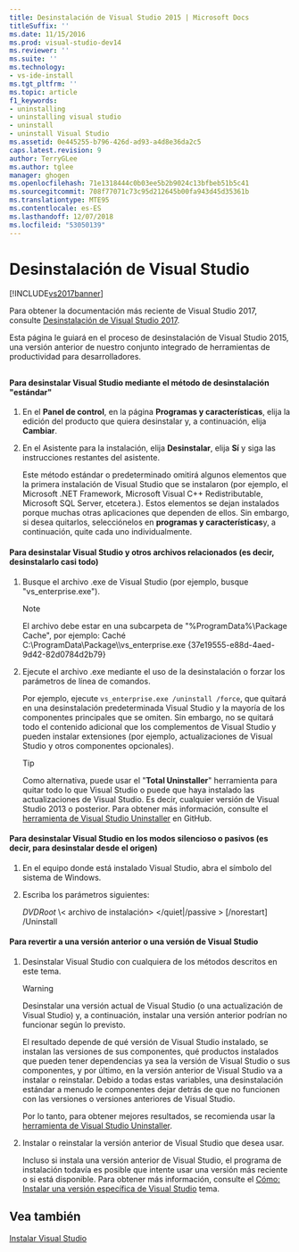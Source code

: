 ```yaml
---
title: Desinstalación de Visual Studio 2015 | Microsoft Docs
titleSuffix: ''
ms.date: 11/15/2016
ms.prod: visual-studio-dev14
ms.reviewer: ''
ms.suite: ''
ms.technology:
- vs-ide-install
ms.tgt_pltfrm: ''
ms.topic: article
f1_keywords:
- uninstalling
- uninstalling visual studio
- uninstall
- uninstall Visual Studio
ms.assetid: 0e445255-b796-426d-ad93-a4d8e36da2c5
caps.latest.revision: 9
author: TerryGLee
ms.author: tglee
manager: ghogen
ms.openlocfilehash: 71e1318444c0b03ee5b2b9024c13bfbeb51b5c41
ms.sourcegitcommit: 708f77071c73c95d212645b00fa943d45d35361b
ms.translationtype: MTE95
ms.contentlocale: es-ES
ms.lasthandoff: 12/07/2018
ms.locfileid: "53050139"
---
```

# <a name="uninstall-visual-studio"></a>Desinstalación de Visual Studio
[!INCLUDE[vs2017banner](../includes/vs2017banner.md)]

Para obtener la documentación más reciente de Visual Studio 2017, consulte [Desinstalación de Visual Studio 2017](https://docs.microsoft.com/visualstudio/install/uninstall-visual-studio).

Esta página le guiará en el proceso de desinstalación de Visual Studio 2015, una versión anterior de nuestro conjunto integrado de herramientas de productividad para desarrolladores.

##  <a name="uninstalling"></a>
#### <a name="to-uninstall-visual-studio-by-using-the-standard-uninstallation-method"></a>Para desinstalar Visual Studio mediante el método de desinstalación "estándar"

1. En el **Panel de control**, en la página **Programas y características**, elija la edición del producto que quiera desinstalar y, a continuación, elija **Cambiar**.

2. En el Asistente para la instalación, elija **Desinstalar**, elija **Sí** y siga las instrucciones restantes del asistente.

   Este método estándar o predeterminado omitirá algunos elementos que la primera instalación de Visual Studio que se instalaron (por ejemplo, el Microsoft .NET Framework, Microsoft Visual C++ Redistributable, Microsoft SQL Server, etcetera.).   Estos elementos se dejan instalados porque muchas otras aplicaciones que dependen de ellos. Sin embargo, si desea quitarlos, selecciónelos en **programas y características**y, a continuación, quite cada uno individualmente.

#### <a name="to-uninstall-visual-studio-and-all-other-related-files-that-is-to-uninstall-almost-everything"></a>Para desinstalar Visual Studio y otros archivos relacionados (es decir, desinstalarlo casi todo)

1.  Busque el archivo .exe de Visual Studio (por ejemplo, busque "vs_enterprise.exe").

    > [!NOTE]
    >  El archivo debe estar en una subcarpeta de "%ProgramData%\Package Cache", por ejemplo: Caché C:\ProgramData\Package\\\vs_enterprise.exe {37e19555-e88d-4aed-9d42-82d0784d2b79}

2.  Ejecute el archivo .exe mediante el uso de la desinstalación o forzar los parámetros de línea de comandos.

     Por ejemplo, ejecute ```vs_enterprise.exe /uninstall /force```, que quitará en una desinstalación predeterminada Visual Studio y la mayoría de los componentes principales que se omiten. Sin embargo, no se quitará todo el contenido adicional que los complementos de Visual Studio y pueden instalar extensiones (por ejemplo, actualizaciones de Visual Studio y otros componentes opcionales).

    > [!TIP]
    > Como alternativa, puede usar el "**Total Uninstaller**" herramienta para quitar todo lo que Visual Studio o puede que haya instalado las actualizaciones de Visual Studio. Es decir, cualquier versión de Visual Studio 2013 o posterior. Para obtener más información, consulte el [herramienta de Visual Studio Uninstaller](https://github.com/Microsoft/VisualStudioUninstaller/releases) en GitHub.

#### <a name="to-uninstall-visual-studio-in-silent-or-passive-modes-that-is-to-uninstall-from-source"></a>Para desinstalar Visual Studio en los modos silencioso o pasivos (es decir, para desinstalar desde el origen)

1.  En el equipo donde está instalado Visual Studio, abra el símbolo del sistema de Windows.

2.  Escriba los parámetros siguientes:

     *DVDRoot* \\< archivo de instalación\> \</quiet&#124;/passive > [/norestart] /Uninstall

#### <a name="to-roll-back-to-a-previous-version-or-release-of--visual-studio"></a>Para revertir a una versión anterior o una versión de Visual Studio

1. Desinstalar Visual Studio con cualquiera de los métodos descritos en este tema.

   > [!WARNING]
   >  Desinstalar una versión actual de Visual Studio (o una actualización de Visual Studio) y, a continuación, instalar una versión anterior podrían no funcionar según lo previsto.
   >
   >  El resultado depende de qué versión de Visual Studio instalado, se instalan las versiones de sus componentes, qué productos instalados que pueden tener dependencias ya sea la versión de Visual Studio o sus componentes, y por último, en la versión anterior de Visual Studio va a instalar o reinstalar.  Debido a todas estas variables, una desinstalación estándar a menudo le componentes dejar detrás de que no funcionen con las versiones o versiones anteriores de Visual Studio.
   >
   >  Por lo tanto, para obtener mejores resultados, se recomienda usar la [herramienta de Visual Studio Uninstaller](https://github.com/Microsoft/VisualStudioUninstaller/releases).

2. Instalar o reinstalar la versión anterior de Visual Studio que desea usar.

   Incluso si instala una versión anterior de Visual Studio, el programa de instalación todavía es posible que intente usar una versión más reciente o si está disponible. Para obtener más información, consulte el [Cómo: Instalar una versión específica de Visual Studio](../install/how-to-install-a-specific-release-of-visual-studio.md) tema.

## <a name="see-also"></a>Vea también
 [Instalar Visual Studio](https://msdn.microsoft.com/library/e2h7fzkw.aspx)